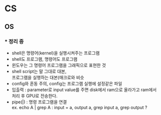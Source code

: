 # CS
## OS
### * 정리 중

- shell은 명령어(kernel)을 실행시켜주는 프로그램<br>
- shell도 프로그램, 명령어도 프로그램<br>
- 윈도우는 그 명령어 프로그램을 그래픽으로 표현한 것<br>
- shell script는 말 그대로 대본,<br>
프로그램을 실행하는 대본(매크로와 비슷<br>
- config와 혼동 주의, config는 프로그램 실행에 설정같은 파일
- 입출력 : parameter로 input value를 주면 disk에서 ram으로 올라가고 ram에서 처리 후 GPU로 전송한다.
- pipe(|) : 명령 프로그램을 연결<br>
ex.  echo A | grep A : input = a, output a, grep input a, grep output ?
